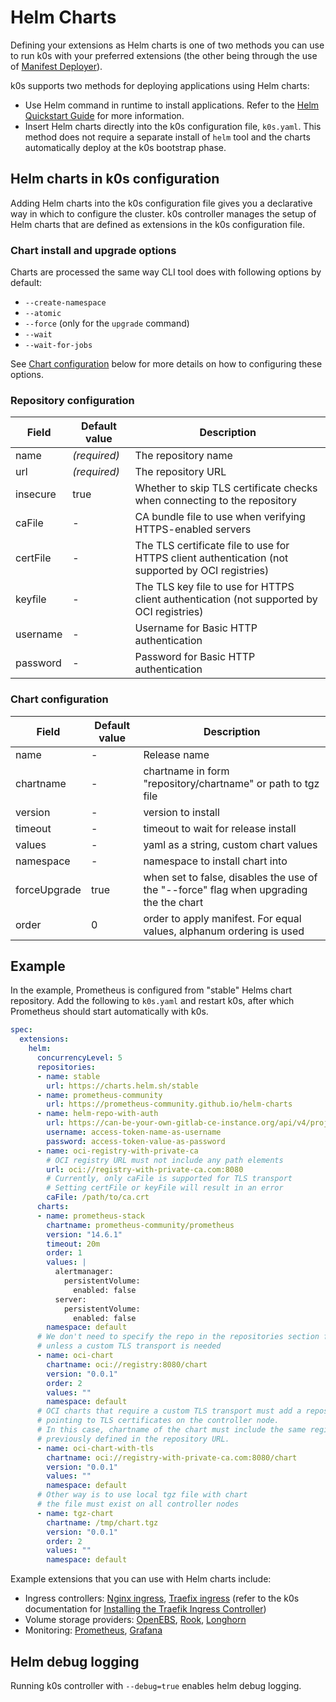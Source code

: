 <!--
SPDX-FileCopyrightText: 2021 k0s authors

SPDX-License-Identifier: CC-BY-SA-4.0
-->

# Helm Charts

Defining your extensions as Helm charts is one of two methods you can use to run k0s with your preferred extensions (the other being through the use of [Manifest Deployer](manifests.md)).

k0s supports two methods for deploying applications using Helm charts:

- Use Helm command in runtime to install applications. Refer to the [Helm Quickstart Guide](https://helm.sh/docs/intro/quickstart/) for more information.
- Insert Helm charts directly into the k0s configuration file, ``k0s.yaml``. This method does not require a separate install of `helm` tool and the charts automatically deploy at the k0s bootstrap phase.

## Helm charts in k0s configuration

Adding Helm charts into the k0s configuration file gives you a declarative way in which to configure the cluster. k0s controller manages the setup of Helm charts that are defined as extensions in the k0s configuration file.

### Chart install and upgrade options

Charts are processed the same way CLI tool does with following options by default:

- `--create-namespace`
- `--atomic`
- `--force` (only for the `upgrade` command)
- `--wait`
- `--wait-for-jobs`

See [Chart configuration](#chart-configuration) below for more details on how to configuring these options.

### Repository configuration

| Field    | Default value | Description                                                                                       |
|----------|---------------|---------------------------------------------------------------------------------------------------|
| name     | _(required)_  | The repository name                                                                               |
| url      | _(required)_  | The repository URL                                                                                |
| insecure | true          | Whether to skip TLS certificate checks when connecting to the repository                          |
| caFile   | -             | CA bundle file to use when verifying HTTPS-enabled servers                                        |
| certFile | -             | The TLS certificate file to use for HTTPS client authentication (not supported by OCI registries) |
| keyfile  | -             | The TLS key file to use for HTTPS client authentication (not supported by OCI registries)         |
| username | -             | Username for Basic HTTP authentication                                                            |
| password | -             | Password for Basic HTTP authentication                                                            |

### Chart configuration

| Field        | Default value | Description                                                                            |
|--------------|---------------|----------------------------------------------------------------------------------------|
| name         | -             | Release name                                                                           |
| chartname    | -             | chartname in form "repository/chartname" or path to tgz file                           |
| version      | -             | version to install                                                                     |
| timeout      | -             | timeout to wait for release install                                                    |
| values       | -             | yaml as a string, custom chart values                                                  |
| namespace    | -             | namespace to install chart into                                                        |
| forceUpgrade | true          | when set to false, disables the use of the "--force" flag when upgrading the the chart |
| order        | 0             | order to apply manifest. For equal values, alphanum ordering is used                   |

## Example

In the example, Prometheus is configured from "stable" Helms chart repository. Add the following to `k0s.yaml` and restart k0s, after which Prometheus should start automatically with k0s.

```yaml
spec:
  extensions:
    helm:
      concurrencyLevel: 5
      repositories:
      - name: stable
        url: https://charts.helm.sh/stable
      - name: prometheus-community
        url: https://prometheus-community.github.io/helm-charts
      - name: helm-repo-with-auth
        url: https://can-be-your-own-gitlab-ce-instance.org/api/v4/projects/PROJECTID/packages/helm/main
        username: access-token-name-as-username
        password: access-token-value-as-password
      - name: oci-registry-with-private-ca
        # OCI registry URL must not include any path elements
        url: oci://registry-with-private-ca.com:8080
        # Currently, only caFile is supported for TLS transport
        # Setting certFile or keyFile will result in an error
        caFile: /path/to/ca.crt
      charts:
      - name: prometheus-stack
        chartname: prometheus-community/prometheus
        version: "14.6.1"
        timeout: 20m
        order: 1
        values: |
          alertmanager:
            persistentVolume:
              enabled: false
          server:
            persistentVolume:
              enabled: false
        namespace: default
      # We don't need to specify the repo in the repositories section for OCI charts
      # unless a custom TLS transport is needed
      - name: oci-chart
        chartname: oci://registry:8080/chart
        version: "0.0.1"
        order: 2
        values: ""
        namespace: default
      # OCI charts that require a custom TLS transport must add a repository entry 
      # pointing to TLS certificates on the controller node.
      # In this case, chartname of the chart must include the same registry URL 
      # previously defined in the repository URL.
      - name: oci-chart-with-tls
        chartname: oci://registry-with-private-ca.com:8080/chart
        version: "0.0.1"
        values: ""
        namespace: default
      # Other way is to use local tgz file with chart
      # the file must exist on all controller nodes
      - name: tgz-chart
        chartname: /tmp/chart.tgz
        version: "0.0.1"
        order: 2 
        values: ""
        namespace: default
```

Example extensions that you can use with Helm charts include:

- Ingress controllers: [Nginx ingress](https://github.com/helm/charts/tree/master/stable/nginx-ingress), [Traefix ingress](https://github.com/traefik/traefik-helm-chart) (refer to the k0s documentation for [Installing the Traefik Ingress Controller](examples/traefik-ingress.md))
- Volume storage providers: [OpenEBS](https://openebs.github.io/charts/), [Rook](https://github.com/rook/rook/blob/master/Documentation/helm-operator.md), [Longhorn](https://longhorn.io/docs/0.8.1/deploy/install/install-with-helm/)
- Monitoring: [Prometheus](https://github.com/prometheus-community/helm-charts/), [Grafana](https://github.com/grafana/helm-charts)

## Helm debug logging

Running k0s controller with `--debug=true` enables helm debug logging.

